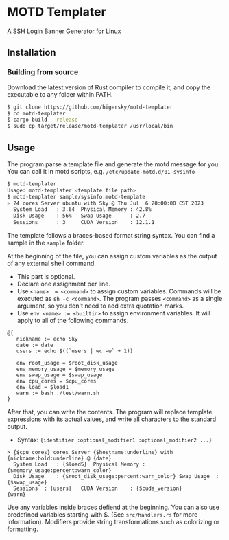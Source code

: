 # MOTD Templater

A SSH Login Banner Generator for Linux

## Installation

### Building from source

Download the latest version of Rust compiler to compile it, and copy the executable to any folder within PATH.

```bash
$ git clone https://github.com/higersky/motd-templater
$ cd motd-templater
$ cargo build --release
$ sudo cp target/release/motd-templater /usr/local/bin
```

## Usage

The program parse a template file and generate the motd message for you. You can call it in motd scripts, e.g. `/etc/update-motd.d/01-sysinfo`

```bash
$ motd-templater
Usage: motd-templater <template file path>
$ motd-templater sample/sysinfo.motd-template
> 24 cores Server ubuntu with Sky @ Thu Jul  6 20:00:00 CST 2023
  System Load   : 3.64  Physical Memory : 42.8%
  Disk Usage    : 56%   Swap Usage      : 2.7
  Sessions      : 3     CUDA Version    : 12.1.1
```

The template follows a braces-based format string syntax. You can find a sample in the `sample` folder. 

At the beginning of the file, you can assign custom variables as the output of any external shell command.

- This part is optional.
- Declare one assignment per line.
- Use `<name> := <command>` to assign custom variables. Commands will be executed as `sh -c <command>`. The program passes `<command>` as a single argument, so you don't need to add extra quotation marks.
- Use `env <name> := <builtin>` to assign environment variables. It will apply to all of the following commands.

```
@{
   nickname := echo Sky
   date := date 
   users := echo $((`users | wc -w` + 1)) 
   
   env root_usage = $root_disk_usage
   env memory_usage = $memory_usage
   env swap_usage = $swap_usage
   env cpu_cores = $cpu_cores
   env load = $load1
   warn := bash ./test/warn.sh
}
```

After that, you can write the contents. The program will replace template expressions with its actual values, and write all characters to the standard output.  

- Syntax: `{identifier :optional_modifier1 :optional_modifier2 ...}`

```
> {$cpu_cores} cores Server {$hostname:underline} with {nickname:bold:underline} @ {date}
  System Load	: {$load5}	Physical Memory	: {$memory_usage:percent:warn_color}
  Disk Usage	: {$root_disk_usage:percent:warn_color}	Swap Usage	: {$swap_usage}
  Sessions	: {users}	CUDA Version	: {$cuda_version}
{warn}
```

Use any variables inside braces defiend at the beginning. You can also use predefined variables starting with $. (See `src/handlers.rs` for more information). Modifiers provide string transformations such as colorizing or formatting.
